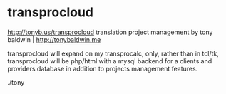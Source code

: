 transprocloud
=============
http://tonyb.us/transprocloud
translation project management
by tony baldwin | http://tonybaldwin.me

transprocloud will expand on my transprocalc,
only, rather than in tcl/tk, transprocloud will be
php/html with a mysql backend for a clients and providers
database in addition to projects management features.

./tony
